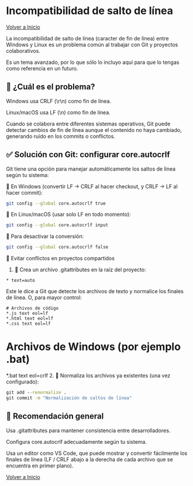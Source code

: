 # Incompatibilidad de salto de línea

[Volver a Inicio](../../README.md)

La incompatibilidad de salto de línea (caracter de fin de línea) entre Windows y Linux es un problema común al trabajar con Git y proyectos colaborativos.

Es un tema avanzado, por lo que sólo lo incluyo aquí para que lo tengas como referencia en un futuro.

## 🧩 ¿Cuál es el problema?

Windows usa CRLF (\r\n) como fin de línea.

Linux/macOS usa LF (\n) como fin de línea.

Cuando se colabora entre diferentes sistemas operativos, Git puede detectar cambios de fin de línea aunque el contenido no haya cambiado, generando ruido en los commits o conflictos.

## ✅ Solución con Git: configurar core.autocrlf

Git tiene una opción para manejar automáticamente los saltos de línea según tu sistema:

🔹 En Windows (convertir LF → CRLF al hacer checkout, y CRLF → LF al hacer commit):

```bash
git config --global core.autocrlf true
```

🔹 En Linux/macOS (usar solo LF en todo momento):

```bash
git config --global core.autocrlf input
```

🔹 Para desactivar la conversión:

```bash
git config --global core.autocrlf false
```

🔐 Evitar conflictos en proyectos compartidos

1. 📄 Crea un archivo .gitattributes en la raíz del proyecto:

```.gitattributes
* text=auto
```

Este le dice a Git que detecte los archivos de texto y normalice los finales de línea.
O, para mayor control:

```.gitattributes
# Archivos de código
*.js text eol=lf
*.html text eol=lf
*.css text eol=lf
```

# Archivos de Windows (por ejemplo .bat)

\*.bat text eol=crlf 2. 🔄 Normaliza los archivos ya existentes (una vez configurado):

```.bat
git add --renormalize .
git commit -m "Normalización de saltos de línea"
```

## 📌 Recomendación general

Usa .gitattributes para mantener consistencia entre desarrolladores.

Configura core.autocrlf adecuadamente según tu sistema.

Usa un editor como VS Code, que puede mostrar y convertir fácilmente los finales de línea (LF / CRLF abajo a la derecha de cada archivo que se encuentra en primer plano).

[Volver a Inicio](../../README.md)